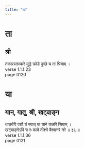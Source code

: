 ```yaml
---
title: "श्री"
---
```


# ता
## श्री
तकारस्तस्करे युद्धे क्रोडे पुच्छे च ता श्रियाम् ।<BR>verse 1.1.1.23<BR>page 0120

# या
## यान, यातृ, श्री, खट्वाङ्ग
धातर्यपि पशौ यं स्यात् या याने यातरि श्रियाम् ।<BR>खट्वाङ्गेऽपि च रः कामे तीक्ष्णे वैश्वानरे नरे ॥ ३६ ॥<BR>verse 1.1.1.36<BR>page 0121

